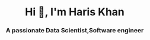 <h1 align="center">Hi 👋, I'm Haris Khan</h1>
<h3 align="center">A passionate Data Scientist,Software engineer</h3>

